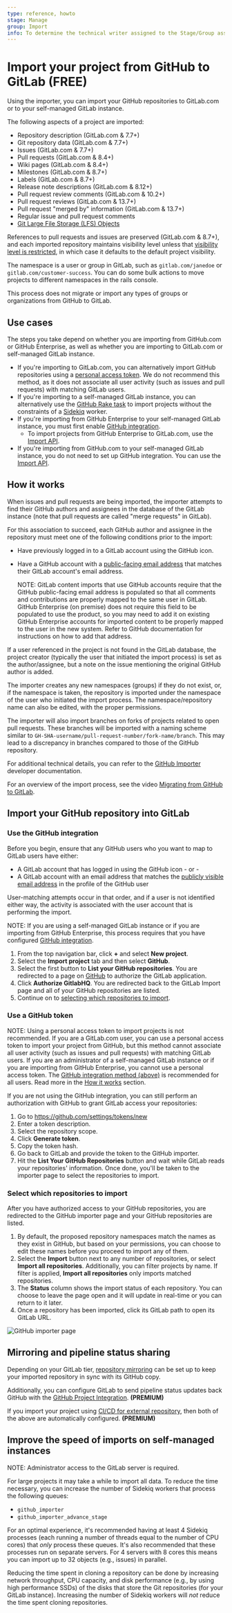 ```yaml
---
type: reference, howto
stage: Manage
group: Import
info: To determine the technical writer assigned to the Stage/Group associated with this page, see https://about.gitlab.com/handbook/engineering/ux/technical-writing/#assignments
---
```


# Import your project from GitHub to GitLab **(FREE)**

Using the importer, you can import your GitHub repositories to GitLab.com or to
your self-managed GitLab instance.

The following aspects of a project are imported:

- Repository description (GitLab.com & 7.7+)
- Git repository data (GitLab.com & 7.7+)
- Issues (GitLab.com & 7.7+)
- Pull requests (GitLab.com & 8.4+)
- Wiki pages (GitLab.com & 8.4+)
- Milestones (GitLab.com & 8.7+)
- Labels (GitLab.com & 8.7+)
- Release note descriptions (GitLab.com & 8.12+)
- Pull request review comments (GitLab.com & 10.2+)
- Pull request reviews (GitLab.com & 13.7+)
- Pull request "merged by" information (GitLab.com & 13.7+)
- Regular issue and pull request comments
- [Git Large File Storage (LFS) Objects](../../../topics/git/lfs/index.md)

References to pull requests and issues are preserved (GitLab.com & 8.7+), and
each imported repository maintains visibility level unless that [visibility
level is restricted](../../../public_access/public_access.md#restricting-the-use-of-public-or-internal-projects),
in which case it defaults to the default project visibility.

The namespace is a user or group in GitLab, such as `gitlab.com/janedoe` or `gitlab.com/customer-success`. You can do some bulk actions to move projects to different namespaces in the rails console.

This process does not migrate or import any types of groups or organizations from GitHub to GitLab.

## Use cases

The steps you take depend on whether you are importing from GitHub.com or GitHub Enterprise, as well as whether you are importing to GitLab.com or self-managed GitLab instance.

- If you're importing to GitLab.com, you can alternatively import GitHub repositories
  using a [personal access token](#use-a-github-token). We do not recommend
  this method, as it does not associate all user activity (such as issues and
  pull requests) with matching GitLab users.
- If you're importing to a self-managed GitLab instance, you can alternatively use the
  [GitHub Rake task](../../../administration/raketasks/github_import.md) to import
  projects without the constraints of a [Sidekiq](../../../development/sidekiq_style_guide.md) worker.
- If you're importing from GitHub Enterprise to your self-managed GitLab instance, you must first enable
  [GitHub integration](../../../integration/github.md).
  - To import projects from GitHub Enterprise to GitLab.com, use the [Import API](../../../api/import.md).
- If you're importing from GitHub.com to your self-managed GitLab instance, you do not need to set up GitHub integration. You can use the [Import API](../../../api/import.md).

## How it works

When issues and pull requests are being imported, the importer attempts to find their GitHub authors and
assignees in the database of the GitLab instance (note that pull requests are called "merge requests" in GitLab).

For this association to succeed, each GitHub author and assignee in the repository
must meet one of the following conditions prior to the import:

- Have previously logged in to a GitLab account using the GitHub icon.
- Have a GitHub account with a [public-facing email address](https://docs.github.com/en/github/setting-up-and-managing-your-github-user-account/setting-your-commit-email-address)
  that matches their GitLab account's email address.

  NOTE:
  GitLab content imports that use GitHub accounts require that the GitHub public-facing
  email address is populated so that all comments and contributions are properly mapped
  to the same user in GitLab. GitHub Enterprise (on premise) does not require this field
  to be populated to use the product, so you may need to add it on existing GitHub Enterprise
  accounts for imported content to be properly mapped to the user in the new system.
  Refer to GitHub documentation for instructions on how to add that address.

If a user referenced in the project is not found in the GitLab database, the project creator (typically the user
that initiated the import process) is set as the author/assignee, but a note on the issue mentioning the original
GitHub author is added.

The importer creates any new namespaces (groups) if they do not exist, or, if the namespace is taken, the
repository is imported under the namespace of the user who initiated the import process. The namespace/repository
name can also be edited, with the proper permissions.

The importer will also import branches on forks of projects related to open pull requests. These branches will be
imported with a naming scheme similar to `GH-SHA-username/pull-request-number/fork-name/branch`. This may lead to
a discrepancy in branches compared to those of the GitHub repository.

For additional technical details, you can refer to the
[GitHub Importer](../../../development/github_importer.md "Working with the GitHub importer")
developer documentation.

For an overview of the import process, see the video [Migrating from GitHub to GitLab](https://youtu.be/VYOXuOg9tQI).

## Import your GitHub repository into GitLab

### Use the GitHub integration

Before you begin, ensure that any GitHub users who you want to map to GitLab users have either:

- A GitLab account that has logged in using the GitHub icon
  \- or -
- A GitLab account with an email address that matches the [publicly visible email address](https://docs.github.com/en/rest/reference/users#get-a-user) in the profile of the GitHub user

User-matching attempts occur in that order, and if a user is not identified either way, the activity is associated with
the user account that is performing the import.

NOTE:
If you are using a self-managed GitLab instance or if you are importing from GitHub Enterprise, this process requires that you have configured
[GitHub integration](../../../integration/github.md).

1. From the top navigation bar, click **+** and select **New project**.
1. Select the **Import project** tab and then select **GitHub**.
1. Select the first button to **List your GitHub repositories**. You are redirected to a page on [GitHub](https://github.com) to authorize the GitLab application.
1. Click **Authorize GitlabHQ**. You are redirected back to the GitLab Import page and all of your GitHub repositories are listed.
1. Continue on to [selecting which repositories to import](#select-which-repositories-to-import).

### Use a GitHub token

NOTE:
Using a personal access token to import projects is not recommended. If you are a GitLab.com user,
you can use a personal access token to import your project from GitHub, but this method cannot
associate all user activity (such as issues and pull requests) with matching GitLab users.
If you are an administrator of a self-managed GitLab instance or if you are importing from
GitHub Enterprise, you cannot use a personal access token.
The [GitHub integration method (above)](#use-the-github-integration) is recommended for all users.
Read more in the [How it works](#how-it-works) section.

If you are not using the GitHub integration, you can still perform an authorization with GitHub to grant GitLab access your repositories:

1. Go to <https://github.com/settings/tokens/new>
1. Enter a token description.
1. Select the repository scope.
1. Click **Generate token**.
1. Copy the token hash.
1. Go back to GitLab and provide the token to the GitHub importer.
1. Hit the **List Your GitHub Repositories** button and wait while GitLab reads your repositories' information.
   Once done, you'll be taken to the importer page to select the repositories to import.

### Select which repositories to import

After you have authorized access to your GitHub repositories, you are redirected to the GitHub importer page and
your GitHub repositories are listed.

1. By default, the proposed repository namespaces match the names as they exist in GitHub, but based on your permissions,
   you can choose to edit these names before you proceed to import any of them.
1. Select the **Import** button next to any number of repositories, or select **Import all repositories**. Additionally,
   you can filter projects by name. If filter is applied, **Import all repositories** only imports matched repositories.
1. The **Status** column shows the import status of each repository. You can choose to leave the page open and it will
   update in real-time or you can return to it later.
1. Once a repository has been imported, click its GitLab path to open its GitLab URL.

![GitHub importer page](img/import_projects_from_github_importer_v12_3.png)

## Mirroring and pipeline status sharing

Depending on your GitLab tier, [repository mirroring](../repository/repository_mirroring.md) can be set up to keep
your imported repository in sync with its GitHub copy.

Additionally, you can configure GitLab to send pipeline status updates back GitHub with the
[GitHub Project Integration](../integrations/github.md). **(PREMIUM)**

If you import your project using [CI/CD for external repository](../../../ci/ci_cd_for_external_repos/index.md), then both
of the above are automatically configured. **(PREMIUM)**

## Improve the speed of imports on self-managed instances

NOTE:
Administrator access to the GitLab server is required.

For large projects it may take a while to import all data. To reduce the time necessary, you can increase the number of
Sidekiq workers that process the following queues:

- `github_importer`
- `github_importer_advance_stage`

For an optimal experience, it's recommended having at least 4 Sidekiq processes (each running a number of threads equal
to the number of CPU cores) that *only* process these queues. It's also recommended that these processes run on separate
servers. For 4 servers with 8 cores this means you can import up to 32 objects (e.g., issues) in parallel.

Reducing the time spent in cloning a repository can be done by increasing network throughput, CPU capacity, and disk
performance (e.g., by using high performance SSDs) of the disks that store the Git repositories (for your GitLab instance).
Increasing the number of Sidekiq workers will *not* reduce the time spent cloning repositories.
